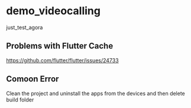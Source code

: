 # demo_videocalling

just_test_agora

## Problems with Flutter Cache

 https://github.com/flutter/flutter/issues/24733


## Comoon Error

Clean the project and uninstall the apps from the devices and then delete build folder